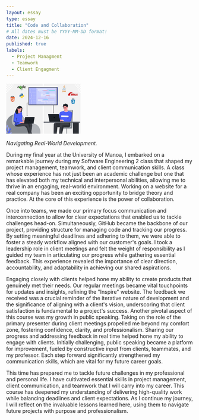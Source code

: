 ```yaml
---
layout: essay
type: essay
title: "Code and Collaboration"
# All dates must be YYYY-MM-DD format!
date: 2024-12-16
published: true
labels:
  - Project Managment
  - Teamwork
  - Client Engagment
---
```


<img width="200px" class="rounded float-start pe-4" src="../img/CodeTgPic.jpg">

*Navigating Real-World Development.*

  During my final year at the University of Manoa, I embarked on a remarkable journey during my Software Engineering 2 class that shaped my project management, teamwork, and client communication skills. A class whose experience has not just been an academic challenge but one that has elevated both my technical and interpersonal abilities, allowing me to thrive in an engaging, real-world environment. Working on a website for a real company has been an exciting opportunity to bridge theory and practice. At the core of this experience is the power of collaboration. 
  
  Once into teams, we made our primary focus communication and interconnection to allow for clear expectations that enabled us to tackle challenges head-on. Simultaneously, GitHub became the backbone of our project, providing structure for managing code and tracking our progress. By setting meaningful deadlines and adhering to them, we were able to foster a steady workflow aligned with our customer's goals. I took a leadership role in client meetings and felt the weight of responsibility as I guided my team in articulating our progress while gathering essential feedback. This experience revealed the importance of clear direction, accountability, and adaptability in achieving our shared aspirations. 
  
  Engaging closely with clients helped hone my ability to create products that genuinely met their needs. Our regular meetings became vital touchpoints for updates and insights, refining the "Inspire" website. The feedback we received was a crucial reminder of the iterative nature of development and the significance of aligning with a client's vision, underscoring that client satisfaction is fundamental to a project's success. Another pivotal aspect of this course was my growth in public speaking. Taking on the role of the primary presenter during client meetings propelled me beyond my comfort zone, fostering confidence, clarity, and professionalism. Sharing our progress and addressing feedback in real time helped hone my ability to engage with clients. Initially challenging, public speaking became a platform for improvement, fueled by constructive input from clients, teammates, and my professor. Each step forward significantly strengthened my communication skills, which are vital for my future career goals.

  This time has prepared me to tackle future challenges in my professional and personal life. I have cultivated essential skills in project management, client communication, and teamwork that I will carry into my career. This course has deepened my understanding of delivering high-quality work while balancing deadlines and client expectations. As I continue my journey, I will reflect on the invaluable lessons learned here, using them to navigate future projects with purpose and professionalism. 
